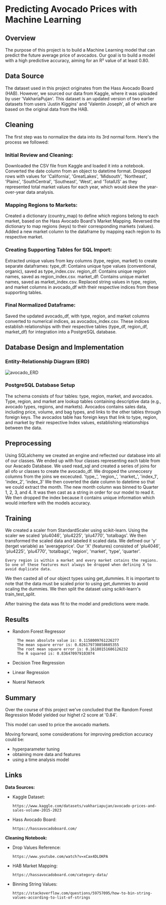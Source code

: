 # Predicting Avocado Prices with Machine Learning

## Overview
The purpose of this project is to build a Machine Learning model that can predict the future average price of avocados.
Our goal is to build a model with a high predictive accuracy, aiming for an R² value of at least 0.80.

## Data Source
The dataset used in this project originates from the Hass Avocado Board (HAB). However, we sourced our data from Kaggle, 
where it was uploaded by user 'VakhariaPujan'. This dataset is an updated version of two earlier datasets from users 
'Justin Kiggins' and 'Valentin Joseph', all of which are based on the original data from the HAB.

## Cleaning
The first step was to normalize the data into its 3rd normal form. Here's the process we followed:

### Initial Review and Cleaning:

Downloaded the CSV file from Kaggle and loaded it into a notebook.
Converted the date column from an object to datetime format.
Dropped rows with values for 'California', 'GreatLakes', 'Midsouth', 'Northeast', 'Plains', 'SouthCentral', 'Southeast', 'West', and 'TotalUS' 
as they represented total market values for each year, which would skew the year-over-year data analysis.

### Mapping Regions to Markets:

Created a dictionary (country_map) to define which regions belong to each market, based on the Hass Avocado Board's Market Mapping.
Reversed the dictionary to map regions (keys) to their corresponding markets (values).
Added a new market column to the dataframe by mapping each region to its respective market.

### Creating Supporting Tables for SQL Import:

Extracted unique values from key columns (type, region, market) to create separate dataframes:
type_df: Contains unique type values (conventional, organic), saved as type_index.csv.
region_df: Contains unique region names, saved as region_index.csv.
market_df: Contains unique market names, saved as market_index.csv.
Replaced string values in type, region, and market columns in avocado_df with their respective indices from these supporting tables.

### Final Normalized Dataframe:

Saved the updated avocado_df, with type, region, and market columns converted to numerical indices, as avocados_index.csv.
These indices establish relationships with their respective tables (type_df, region_df, market_df) for integration into a PostgreSQL database.

## Database Design and Implementation

### Entity-Relationship Diagram (ERD)

![avocado_ERD](https://github.com/user-attachments/assets/fc26dfd6-56ee-4327-b0bb-202a15325598)

### PostgreSQL Database Setup

The schema consists of four tables: type, region, market, and avocados.
Type, region, and market are lookup tables containing descriptive data (e.g., avocado types, regions, and markets).
Avocados contains sales data, including price, volume, and bag types, and links to the other tables through foreign keys.
The avocados table has foreign keys that link to type, region, and market by their respective Index values, establishing relationships between the data.

## Preprocessing
Using SQLalchemy we created an engine and reflected our database into all of our classes. We ended up with four classes representing each table from our Avacado Database.
We used read_sql and created a series of joins for all ofo ur classes to create the avocado_df. We dropped the unneccesry columns from the joins we excecuted. 'type_', 'region_', 
'market_', 'index_1', 'index_2', 'index_3' We then coverted the date column to datetime so that we could extract the month. The new month column was binned to Quarter 1, 2, 3, and 4.
It was then cast as a string in order for our model to read it. We then dropped the index because it contains unique information which would interfere with the models accuracy.

## Training
We created a scaler from StandardScaler using scikit-learn. Using the scaler we scaled 'plu4046', 'plu4225', 'plu4770', 'totalbags'. We then transformed the scaled data and labeled it scaled data.
We defined our 'y' (terget variable) as 'averageprice'. Our 'X' (features) consisted of 'plu4046', 'plu4225', 'plu4770', 'totalbags', 'region', 'market', 'type', 'quarter'.

`Every region is within a market and every market cotains the regions. So one of these features must always be dropped when defining X to avoid duplicate data.`

We then casted all of our object types using get_dummies. It is important to note that the data must be scaled prior to using get_dummies to avoid scaling the dummies.
We then split the dataset using scikit-learn's train_test_split.

After training the data was fit to the model and predictions were made. 

## Results

* Random Forest Regressor

        The mean absolute value is: 0.1158009761226277
        The mean square error is: 0.026179730858605355
        The root mean square error is: 0.16180151686126232
        The R squared is: 0.836470979103074
  
* Decision Tree Regression

* Linear Regression

* Nueral Network


## Summary
Over the course of this project we've concluded that the Random Forest Regression Model yielded our highet r2 score at '0.84'.

This model can used to price the avocado markets.

Moving forward, some considerations for improving prediction accuracy could be:

* hyperparameter tuning
* obtaining more data and features
* using a time analysis model


## Links

**Data Sources:**

* Kaggle Dataset:

      https://www.kaggle.com/datasets/vakhariapujan/avocado-prices-and-sales-volume-2015-2023

* Hass Avocado Board:

      https://hassavocadoboard.com/

**Cleaning Notebook:**

* Drop Values Reference:

      https://www.youtube.com/watch?v=xCax4DLOKPA
 
* HAB Market Mapping:

      https://hassavocadoboard.com/category-data/

* Binning String Values:

      https://stackoverflow.com/questions/59757095/how-to-bin-string-values-according-to-list-of-strings


